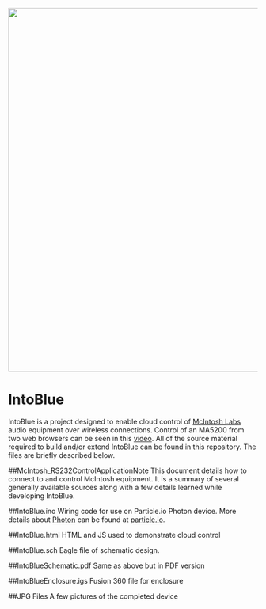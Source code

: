 <p align="center">
  <a href="https://youtu.be/zQ3S4JUxpOc">
    <img height="735" width="600" src="https://raw.githubusercontent.com/IntoBlue/master/IntoBlueCircuit.JPG">
  </a>
</p>

# IntoBlue
IntoBlue is a project designed to enable cloud control of [McIntosh Labs](http://www.mcintoshlabs.com) audio equipment over wireless connections. Control of an MA5200 from two web browsers can be seen in this [video]( https://youtu.be/zQ3S4JUxpOc). All of the source material required to build and/or extend IntoBlue can be found in this repository. The files are briefly described below.

##McIntosh_RS232ControlApplicationNote
This document details how to connect to and control McIntosh equipment. It is a summary of several generally available sources along with a few details learned while developing IntoBlue.

##IntoBlue.ino
Wiring code for use on Particle.io Photon device. More details about [Photon]( https://docs.particle.io/datasheets/photon-datasheet) can be found at [particle.io](https://www.particle.io).

##IntoBlue.html
HTML and JS used to demonstrate cloud control 

##IntoBlue.sch
Eagle file of schematic design. 

##IntoBlueSchematic.pdf
Same as above but in PDF version

##IntoBlueEnclosure.igs
Fusion 360 file for enclosure

##JPG Files
A few pictures of the completed device

